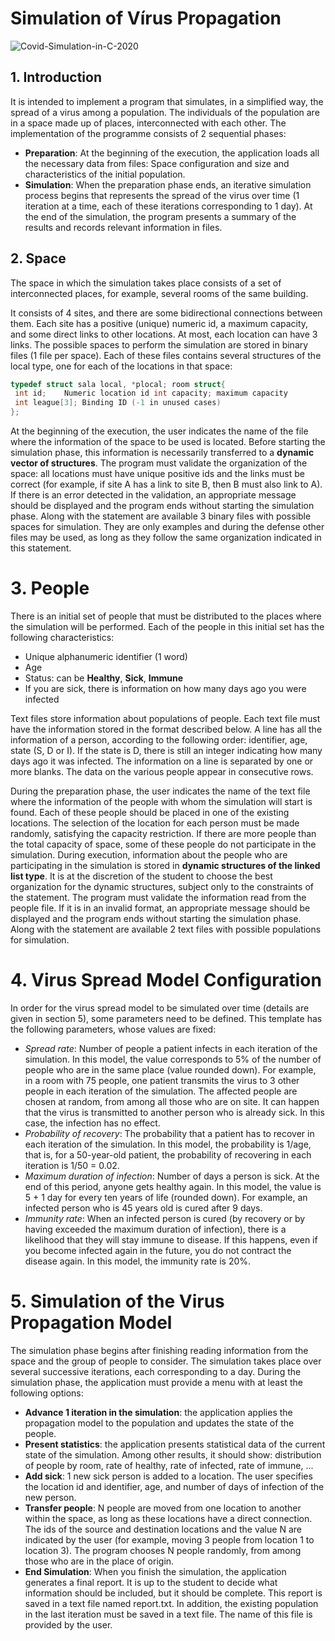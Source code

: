 # Simulation of Vı́rus Propagation
![Covid-Simulation-in-C-2020](https://socialify.git.ci/bakill3/Covid-Simulation-in-C-2020/image?font=Inter&language=1&name=1&owner=1&pattern=Circuit%20Board&stargazers=1&theme=Light)
## 1. Introduction
It is intended to implement a program that simulates, in a simplified way, the spread of a virus among a population. The individuals of the population are in a space made up of places, interconnected with each other. The implementation of the programme consists of 2 sequential phases:
- **Preparation**: At the beginning of the execution, the application loads all the necessary data from files: Space configuration and size and characteristics of the initial population.
- **Simulation**: When the preparation phase ends, an iterative simulation process begins that represents the spread of the virus over time (1 iteration at a time, each of these iterations corresponding to 1 day). At the end of the simulation, the program presents a summary of the results and records relevant information in files.

## 2.	Space
The space in which the simulation takes place consists of a set of interconnected places, for example, several rooms of the same building.

It consists of 4 sites, and there are some bidirectional connections between them. Each site has   a positive (unique) numeric id, a maximum capacity, and some direct links to other locations. At most, each location can have 3 links.
The possible spaces to perform the simulation are stored in binary files (1 file per space). Each of these files contains several structures  of the local type, one for each of the locations in that space:
```C
typedef struct sala local, *plocal; room struct{
 int id;	Numeric location id int capacity; maximum capacity
 int league[3];	Binding ID (-1 in unused cases)
};
```

At the beginning of the execution, the user indicates the name of the file where the information of the space to be used is located. Before starting the simulation phase, this information is necessarily transferred to a **dynamic vector of structures**.
The program must validate the organization of the space: all locations must have  unique positive ids and the links must be correct (for example, if site A has a link to site B, then B must also link to A). If there is an error detected in the validation, an appropriate message should be displayed and the program ends without starting the simulation phase.
Along with the statement are available 3 binary files with possible spaces for simulation. They are only examples and during the defense other files may be used, as long as they follow the same organization indicated in this statement.

# 3.	People

There is an initial set of people that must be distributed to the places where the simulation will be performed. Each of the people in this initial set has the following characteristics:
-	Unique alphanumeric identifier (1 word)
-	Age
-	Status: can be **Healthy**, **Sick**, **Immune**
-	If you are sick, there is information on how many days ago you were infected

Text files store information about populations of people. Each text file must have the information stored in the format described below.
A line has all the information of a person, according to the following order: identifier, age, state (S, D or I). If the state is D, there is still an integer indicating how many days ago it was infected. The information on a line is separated by one or more blanks. The data on the various people appear in consecutive rows. 

During the preparation phase, the user indicates the name of the text file where the information of the people with whom the simulation will start is found. Each of these people should be placed in one of the existing locations. The selection of the location for each person must be made randomly, satisfying the capacity restriction. If there are more people than the total capacity of space, some of these people do not participate in the simulation.
During execution, information about the people who are participating in the simulation is stored in **dynamic structures of the linked list type**. It is at the discretion of the student to choose the best organization for the dynamic structures, subject only to the constraints of the statement.
The program must validate the information read from the people file. If it is in an invalid format, an appropriate message should be displayed and the program ends without starting the simulation phase.
Along with the statement are available 2 text files with possible populations for simulation.

# 4.	Virus Spread Model Configuration

In order for the virus spread model to be simulated over time (details are given in section 5), some parameters need to be defined. This template has the following parameters, whose values are fixed:
 - *Spread rate*: Number of people a patient infects in each iteration of the simulation. In this model, the value corresponds to 5% of the number of people who are in the same place (value rounded down). For example, in a room with 75 people, one patient transmits the virus to 3 other people in each iteration of the simulation. The affected people are chosen at random, from among all those who are on site. It can happen that the virus is transmitted to another person who is already sick. In this case, the infection has no effect.
 - *Probability of recovery*: The probability that a patient has to recover in each iteration of the simulation. In this model, the probability is 1/age, that is, for a 50-year-old patient, the probability of recovering in each iteration is 1/50 = 0.02.
 - *Maximum duration of infection*: Number of days a person is sick. At the end of this period, anyone gets healthy again. In this model, the value is 5 + 1 day for every ten years of life (rounded down). For example, an infected person who is 45 years old is cured after 9 days.
 - *Immunity rate*: When an infected person is cured (by recovery or by having exceeded the maximum duration of infection), there is a likelihood that they will stay immune to disease. If this happens, even if you become infected again in the future, you do not contract the disease again. In this model, the immunity rate is 20%.

# 5.	Simulation of the Virus Propagation Model

The simulation phase begins after finishing reading information from the space and the group of people to consider. The simulation takes place over several successive iterations, each corresponding to a day. During the simulation phase, the application must provide a menu with at least the following options:

 - **Advance 1 iteration in the simulation**: the application applies the propagation model to the population and updates the state of the people.
 - **Present statistics**:  the application presents statistical data of the current state of the simulation. Among other results, it should show: distribution of people by room, rate of healthy, rate of infected, rate of immune, ...
 - **Add sick**: 1 new sick person is added to a location. The user specifies the location id  and identifier, age, and number of days of infection of the new person.
 - **Transfer people**: N people are moved from one location to another within the space, as long as these locations have a direct connection. The ids of the source and destination locations and the value N are indicated by the user (for example, moving 3 people from location 1 to location 3). The program chooses N people randomly, from among those who are in the place of origin.
 - **End Simulation**: When you finish the simulation, the application generates a final report. It is up to the student to decide what information should be included, but it should be complete. This report is saved in a text file named report.txt. In addition, the existing population in the last iteration must be saved in a text file. The name of this file is provided by the user.







